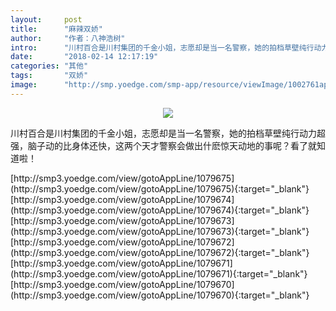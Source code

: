 ```yaml
---
layout:     post
title:      "麻辣双娇"
author:     "作者：八神浩树"
intro:      "川村百合是川村集团的千金小姐，志愿却是当一名警察，她的拍档草壁纯行动力超强，脑子动的比身体还快，这两个天才警察会做出什麽惊天动地的事呢？看了就知道啦！"
date:       "2018-02-14 12:17:19"
categories: "其他"
tags:       "双娇"
image:      "http://smp.yoedge.com/smp-app/resource/viewImage/1002761appline.png"
---
```

<div style="text-align: center">
<p><img src="http://smp.yoedge.com/smp-app/resource/viewImage/1002761appline.png"/></p>
</div>
<p class="post-meta">
<span>川村百合是川村集团的千金小姐，志愿却是当一名警察，她的拍档草壁纯行动力超强，脑子动的比身体还快，这两个天才警察会做出什麽惊天动地的事呢？看了就知道啦！</span>
</p>
[http://smp3.yoedge.com/view/gotoAppLine/1079675](http://smp3.yoedge.com/view/gotoAppLine/1079675){:target="_blank"}
[http://smp3.yoedge.com/view/gotoAppLine/1079674](http://smp3.yoedge.com/view/gotoAppLine/1079674){:target="_blank"}
[http://smp3.yoedge.com/view/gotoAppLine/1079673](http://smp3.yoedge.com/view/gotoAppLine/1079673){:target="_blank"}
[http://smp3.yoedge.com/view/gotoAppLine/1079672](http://smp3.yoedge.com/view/gotoAppLine/1079672){:target="_blank"}
[http://smp3.yoedge.com/view/gotoAppLine/1079671](http://smp3.yoedge.com/view/gotoAppLine/1079671){:target="_blank"}
[http://smp3.yoedge.com/view/gotoAppLine/1079670](http://smp3.yoedge.com/view/gotoAppLine/1079670){:target="_blank"}


